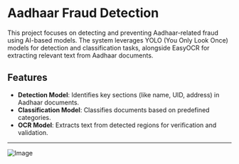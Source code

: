 # Aadhaar Fraud Detection

This project focuses on detecting and preventing Aadhaar-related fraud using AI-based models. The system leverages YOLO (You Only Look Once) models for detection and classification tasks, alongside EasyOCR for extracting relevant text from Aadhaar documents.

## Features
- **Detection Model**: Identifies key sections (like name, UID, address) in Aadhaar documents.
- **Classification Model**: Classifies documents based on predefined categories.
- **OCR Model**: Extracts text from detected regions for verification and validation.

---

![Image](https://github.com/user-attachments/assets/858c47d2-2613-4730-82dd-af14bd6f7bf6)
